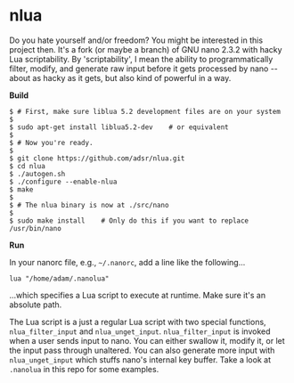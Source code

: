 nlua
====

Do you hate yourself and/or freedom? You might be interested in this project then. It's a fork (or maybe a branch) of GNU nano 2.3.2 with hacky Lua scriptability. By 'scriptability', I mean the ability to programmatically filter, modify, and generate raw input before it gets processed by nano -- about as hacky as it gets, but also kind of powerful in a way.

**Build**

    $ # First, make sure liblua 5.2 development files are on your system
    $
    $ sudo apt-get install liblua5.2-dev    # or equivalent
    $
    $ # Now you're ready.
    $
    $ git clone https://github.com/adsr/nlua.git
    $ cd nlua
    $ ./autogen.sh
    $ ./configure --enable-nlua
    $ make
    $ 
    $ # The nlua binary is now at ./src/nano
    $
    $ sudo make install    # Only do this if you want to replace /usr/bin/nano

**Run**

In your nanorc file, e.g., `~/.nanorc`, add a line like the following...

    lua "/home/adam/.nanolua"

...which specifies a Lua script to execute at runtime. Make sure it's an absolute path.

The Lua script is a just a regular Lua script with two special functions, `nlua_filter_input` and `nlua_unget_input`. `nlua_filter_input` is invoked when a user sends input to nano. You can either swallow it, modify it, or let the input pass through unaltered. You can also generate more input with `nlua_unget_input` which stuffs nano's internal key buffer. Take a look at `.nanolua` in this repo for some examples.
